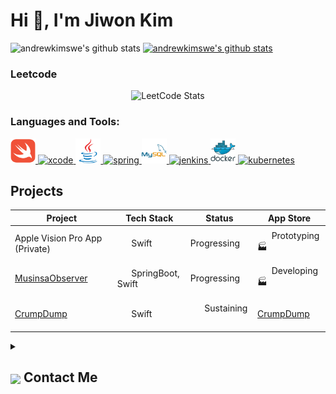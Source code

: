 # Hi 👋, I'm Jiwon Kim

![andrewkimswe's github stats](https://github-readme-stats.vercel.app/api?username=andrewkimswe&show_icons=true)
[![andrewkimswe's github stats](https://github-readme-stats.vercel.app/api/top-langs/?username=andrewkimswe&show_icons=true&hide_border=true&title_color=004386&icon_color=004386&layout=compact)](https://github.com/andrewkimswe)

### Leetcode
<div align="center">
  <img src="https://leetcode.card.workers.dev/andrewkimswe?theme=auto&font=baloo&extension=null" alt="LeetCode Stats">
</div>

<h3 align="left">Languages and Tools:</h3>
<p align="left">
  <a href="https://developer.apple.com/swift/" target="_blank" rel="noreferrer"> <img src="https://raw.githubusercontent.com/devicons/devicon/master/icons/swift/swift-original.svg" alt="swift" width="40" height="40"/> </a>
  <a href="https://developer.apple.com/xcode/" target="_blank" rel="noreferrer"> <img src="https://img.icons8.com/color/452/xcode.png" alt="xcode" width="40" height="40"/> </a>
  <a href="https://www.java.com" target="_blank" rel="noreferrer"> <img src="https://raw.githubusercontent.com/devicons/devicon/master/icons/java/java-original.svg" alt="java" width="40" height="40"/> </a>
  <a href="https://spring.io/" target="_blank" rel="noreferrer"> <img src="https://www.vectorlogo.zone/logos/springio/springio-icon.svg" alt="spring" width="40" height="40"/> </a>
  <a href="https://www.mysql.com/" target="_blank" rel="noreferrer"> <img src="https://raw.githubusercontent.com/devicons/devicon/master/icons/mysql/mysql-original-wordmark.svg" alt="mysql" width="40" height="40"/> </a>
  <a href="https://www.jenkins.io" target="_blank" rel="noreferrer"> <img src="https://www.vectorlogo.zone/logos/jenkins/jenkins-icon.svg" alt="jenkins" width="40" height="40"/> </a>
  <a href="https://www.docker.com/" target="_blank" rel="noreferrer"> <img src="https://raw.githubusercontent.com/devicons/devicon/master/icons/docker/docker-original-wordmark.svg" alt="docker" width="40" height="40"/> </a>
  <a href="https://kubernetes.io" target="_blank" rel="noreferrer"> <img src="https://www.vectorlogo.zone/logos/kubernetes/kubernetes-icon.svg" alt="kubernetes" width="40" height="40"/> </a>
</p>

## Projects

|Project|Tech Stack|Status|App Store|
| --------------------------------------- | ------------------------------------- | ------------------------------------- | ------------------------------------- |
| Apple Vision Pro App (Private) &nbsp; &nbsp; &nbsp; | &nbsp; &nbsp; &nbsp; Swift &nbsp; &nbsp; &nbsp; | &nbsp; &nbsp; &nbsp; Progressing &nbsp; &nbsp; &nbsp; | &nbsp; &nbsp; &nbsp; Prototyping 🏭 &nbsp; &nbsp; &nbsp; |
|[MusinsaObserver](https://github.com/MusinsaObserver) &nbsp; &nbsp; &nbsp; | &nbsp; &nbsp; &nbsp; SpringBoot, Swift &nbsp; &nbsp; &nbsp; | &nbsp; &nbsp; &nbsp; Progressing &nbsp; &nbsp; &nbsp; | &nbsp; &nbsp; &nbsp; Developing 🏭 &nbsp; &nbsp; &nbsp; |
|[CrumpDump](https://github.com/AppleFoundationProgram/ios)| &nbsp; &nbsp; &nbsp; Swift &nbsp; &nbsp; &nbsp; | &nbsp; &nbsp; &nbsp; Sustaining &nbsp; &nbsp; &nbsp; | &nbsp; &nbsp; &nbsp; [CrumpDump](https://apps.apple.com/kr/app/crumpdump/id6737130375) &nbsp; &nbsp; &nbsp; |

<details>
  <summary><h2> <img align="center" src="https://github.com/andrewkimswe/andrewkimswe/blob/main/icons/Contact.gif" width="37"/> Contact Me</h2></summary>
  <p><i>You can reach out to me via:</i></p>
  <p>
    📫 <strong>andrewkimswe@gmail.com</strong>
    <br>
    <a href="https://www.linkedin.com/in/jiwon-kim-867334285/" target="blank"><img align="center" src="https://raw.githubusercontent.com/rahuldkjain/github-profile-readme-generator/master/src/images/icons/Social/linked-in-alt.svg" alt="jiwon kim" height="30" width="40" /></a>
    <a href="https://instagram.com/jiwon__nn" target="blank"><img align="center" src="https://raw.githubusercontent.com/rahuldkjain/github-profile-readme-generator/master/src/images/icons/Social/instagram.svg" alt="jiwon__nn" height="30" width="40" /></a>
  </p>
</details>
